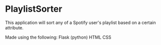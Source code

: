 # PlaylistSorter
This application will sort any of a Spotify user's playlist based on a certain attribute.

Made using the following:
Flask (python)
HTML
CSS
